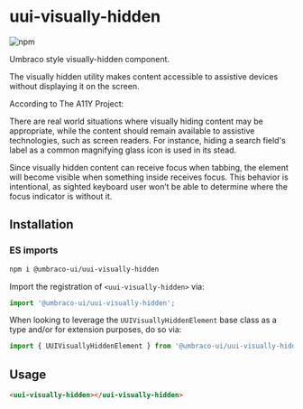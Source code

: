 # uui-visually-hidden

![npm](https://img.shields.io/npm/v/@umbraco-ui/uui-visually-hidden?logoColor=%231B264F)

Umbraco style visually-hidden component.

The visually hidden utility makes content accessible to assistive devices without displaying it on the screen.

According to The A11Y Project:

There are real world situations where visually hiding content may be appropriate, while the content should remain available to assistive technologies, such as screen readers. For instance, hiding a search field's label as a common magnifying glass icon is used in its stead.

Since visually hidden content can receive focus when tabbing, the element will become visible when something inside receives focus. This behavior is intentional, as sighted keyboard user won’t be able to determine where the focus indicator is without it.

## Installation

### ES imports

```zsh
npm i @umbraco-ui/uui-visually-hidden
```

Import the registration of `<uui-visually-hidden>` via:

```javascript
import '@umbraco-ui/uui-visually-hidden';
```

When looking to leverage the `UUIVisuallyHiddenElement` base class as a type and/or for extension purposes, do so via:

```javascript
import { UUIVisuallyHiddenElement } from '@umbraco-ui/uui-visually-hidden';
```

## Usage

```html
<uui-visually-hidden></uui-visually-hidden>
```
